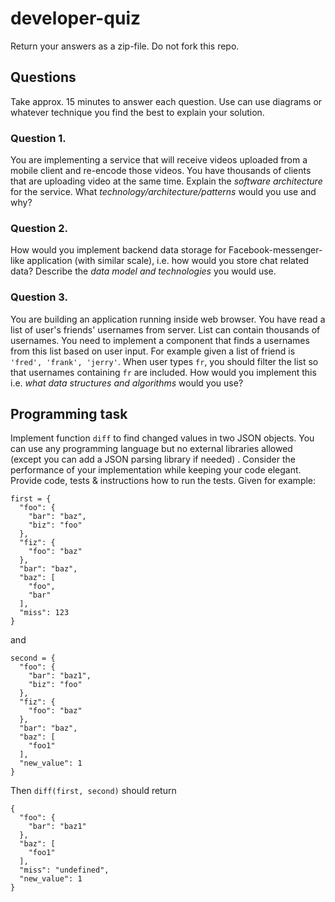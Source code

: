 # developer-quiz

Return your answers as a zip-file. Do not fork this repo.

## Questions

Take approx. 15 minutes to answer each question. Use can use diagrams or whatever technique you find the best to explain your solution.

### Question 1.

You are implementing a service that will receive videos uploaded from a mobile client and re-encode those videos. You have thousands of clients that are uploading video at the same time. Explain the _software architecture_ for the service. What _technology/architecture/patterns_ would you use and why?

### Question 2.

How would you implement backend data storage for Facebook-messenger-like application (with similar scale), i.e. how would you store chat related data? Describe the _data model and technologies_ you would use.

### Question 3.

You are building an application running inside web browser. You have read a list of user's friends' usernames from server. List can contain thousands of usernames. You need to implement a component that finds a usernames from this list based on user input.
For example given a list of friend is `'fred', 'frank', 'jerry'`. When user types `fr`, you should filter the list so that usernames containing `fr` are included. How would you implement this i.e. _what data structures and algorithms_ would you use?

## Programming task

Implement function `diff` to find changed values in two JSON objects. You can use any programming language but no external libraries allowed (except you can add a JSON parsing library if needed) . Consider the performance of your implementation while keeping your code elegant. Provide code, tests & instructions how to run the tests. Given for example:
```
first = {
  "foo": {
    "bar": "baz",
    "biz": "foo"
  },
  "fiz": {
    "foo": "baz"
  },
  "bar": "baz",
  "baz": [
    "foo",
    "bar"
  ],
  "miss": 123
}
```
and
```
second = {
  "foo": {
    "bar": "baz1",
    "biz": "foo"
  },
  "fiz": {
    "foo": "baz"
  },
  "bar": "baz",
  "baz": [
    "foo1"
  ],
  "new_value": 1
}
```
Then `diff(first, second)` should return
```
{
  "foo": {
    "bar": "baz1"
  },
  "baz": [
    "foo1"
  ],
  "miss": "undefined",
  "new_value": 1
}
```
